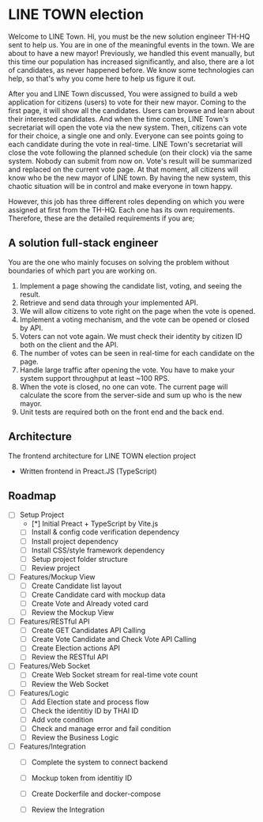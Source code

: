# LINE TOWN election

Welcome to LINE Town. Hi, you must be the new solution engineer TH-HQ sent to
help us. You are in one of the meaningful events in the town. We are about to have a
new mayor! Previously, we handled this event manually, but this time our population
has increased significantly, and also, there are a lot of candidates, as never
happened before. We know some technologies can help, so that's why you come
here to help us figure it out.

After you and LINE Town discussed, You were assigned to build a web application
for citizens (users) to vote for their new mayor. Coming to the first page, it will show
all the candidates. Users can browse and learn about their interested candidates.
And when the time comes, LINE Town's secretariat will open the vote via the new
system. Then, citizens can vote for their choice, a single one and only. Everyone can
see points going to each candidate during the vote in real-time. LINE Town's
secretariat will close the vote following the planned schedule (on their clock) via the
same system. Nobody can submit from now on. Vote's result will be summarized and
replaced on the current vote page. At that moment, all citizens will know who be the
new mayor of LINE town. By having the new system, this chaotic situation will be in
control and make everyone in town happy.

However, this job has three different roles depending on which you were assigned at
first from the TH-HQ. Each one has its own requirements. Therefore, these are the
detailed requirements if you are;

## A solution full-stack engineer

You are the one who mainly focuses on solving the problem without boundaries of
which part you are working on.

1. Implement a page showing the candidate list, voting, and seeing the result.
2. Retrieve and send data through your implemented API.
3. We will allow citizens to vote right on the page when the vote is opened.
4. Implement a voting mechanism, and the vote can be opened or closed by API.
5. Voters can not vote again. We must check their identity by citizen ID both on the
client and the API.
6. The number of votes can be seen in real-time for each candidate on the page.
7. Handle large traffic after opening the vote. You have to make your system
support throughput at least ~100 RPS.
8. When the vote is closed, no one can vote. The current page will calculate the
score from the server-side and sum up who is the new mayor.
9. Unit tests are required both on the front end and the back end.

<!-- ARCHITECTURE -->
## Architecture

The frontend architecture for LINE TOWN election project
- Written frontend in Preact.JS (TypeScript)

<!-- ROADMAP -->
## Roadmap

- [ ] Setup Project
  - [*] Initial Preact + TypeScript by Vite.js
  - [ ] Install & config code verification dependency
  - [ ] Install project dependency
  - [ ] Install CSS/style framework dependency
  - [ ] Setup project folder structure
  - [ ] Review project

- [ ] Features/Mockup View
  - [ ] Create Candidate list layout
  - [ ] Create Candidate card with mockup data
  - [ ] Create Vote and Already voted card
  - [ ] Review the Mockup View

- [ ] Features/RESTful API
  - [ ] Create GET Candidates API Calling
  - [ ] Create Vote Candidate and Check Vote API Calling
  - [ ] Create Election actions API 
  - [ ] Review the RESTful API

- [ ] Features/Web Socket
  - [ ] Create Web Socket stream for real-time vote count
  - [ ] Review the Web Socket

- [ ] Features/Logic
  - [ ] Add Election state and process flow
  - [ ] Check the identitiy ID by THAI ID
  - [ ] Add vote condition
  - [ ] Check and manage error and fail condition
  - [ ] Review the Business Logic

- [ ] Features/Integration
  - [ ] Complete the system to connect backend
  - [ ] Mockup token from identitiy ID
  - [ ] Create Dockerfile and docker-compose
  - [ ] Review the Integration

